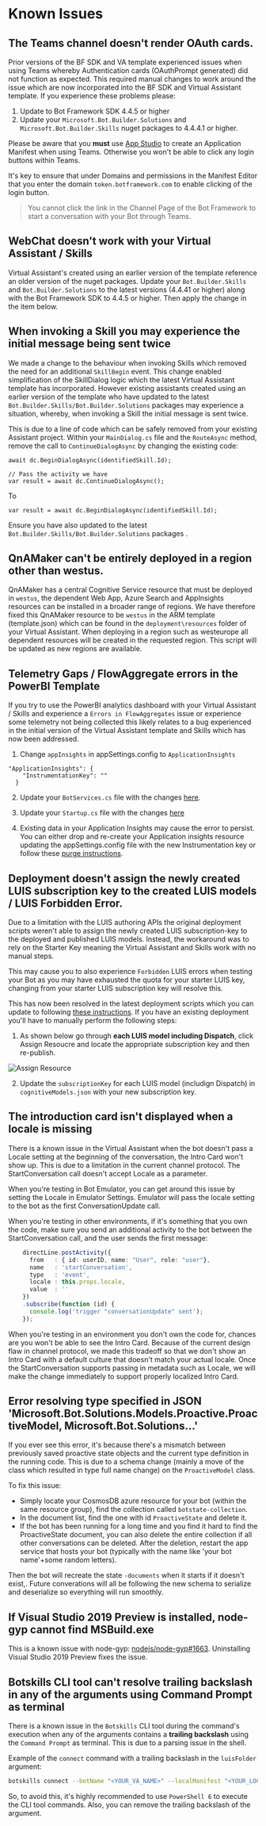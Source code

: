 # Known Issues

## The Teams channel doesn't render OAuth cards.

Prior versions of the BF SDK and VA template experienced issues when using Teams whereby Authentication cards (OAuthPrompt generated) did not function as expected. This required manual changes to work around the issue which are now incorporated into the BF SDK and Virtual Assistant template. If you experience these problems please:

1. Update to Bot Framework SDK 4.4.5 or higher
2. Update your `Microsoft.Bot.Builder.Solutions` and `Microsoft.Bot.Builder.Skills` nuget packages to 4.4.4.1 or higher.

Please be aware that you **must** use [App Studio](https://docs.microsoft.com/en-us/microsoftteams/platform/get-started/get-started-app-studio) to create an Application Manifest when using Teams. Otherwise you won't be able to click any login buttons within Teams. 

It's key to ensure that under Domains and permissions in the Manifest Editor that you enter the domain `token.botframework.com` to enable clicking of the login button. 

>You cannot click the link in the Channel Page of the Bot Framework to start a conversation with your Bot through Teams.

## WebChat doesn't work with your Virtual Assistant / Skills

Virtual Assistant's created using an earlier version of the template reference an older version of the nuget packages. Update your `Bot.Builder.Skills` and `Bot.Builder.Solutions` to the latest versions (4.4.41 or higher) along with the Bot Framework SDK to 4.4.5 or higher. Then apply the change in the item below.

## When invoking a Skill you may experience the initial message being sent twice

We made a change to the behaviour when invoking Skills which removed the need for an additional `SkillBegin` event. This change enabled simplification of the SkillDialog logic which the latest Virtual Assistant template has incorporated. However existing assistants created using an earlier version of the template who have updated to the latest `Bot.Builder.Skills/Bot.Builder.Solutions` packages may experience a situation, whereby, when invoking a Skill the initial message is sent twice. 

This is due to a line of code which can be safely removed from your existing Assistant project. Within your `MainDialog.cs` file and the `RouteAsync` method, remove the call to `ContinueDialogAsync` by changing the existing code:

```
await dc.BeginDialogAsync(identifiedSkill.Id);

// Pass the activity we have
var result = await dc.ContinueDialogAsync();
```
To
```
var result = await dc.BeginDialogAsync(identifiedSkill.Id);
```
Ensure you have also updated to the latest `Bot.Builder.Skills/Bot.Builder.Solutions` packages .

## QnAMaker can't be entirely deployed in a region other than westus.

QnAMaker has a central Cognitive Service resource that must be deployed in `westus`, the dependent Web App, Azure Search and AppInsights resources can be installed in a broader range of regions. We have therefore fixed this QnAMaker resource to be `westus` in the ARM template (template.json) which can be found in the `deployment\resources` folder of your Virtual Assistant. When deploying in a region such as westeurope all dependent resources will be created in the requested region. This script will be updated as new regions are available.

## Telemetry Gaps / FlowAggregate errors in the PowerBI Template

If you try to use the PowerBI analytics dashboard with your Virtual Assistant / Skills and experience a `Errors in FlowAggregates` issue or experience some telemetry not being collected this likely relates to a bug experienced in the initial version of the Virtual Assistant template and Skills which has now been addressed.

1. Change `appInsights` in appSettings.config to `ApplicationInsights`

```
"ApplicationInsights": {
    "InstrumentationKey": ""
  }
```

2. Update your `BotServices.cs` file with the changes [here](https://github.com/microsoft/botframework-solutions/blob/master/templates/Virtual-Assistant-Template/csharp/Sample/VirtualAssistantSample/Services/BotServices.cs).

3. Update your `Startup.cs` file with the changes [here](https://github.com/microsoft/botframework-solutions/blob/master/templates/Virtual-Assistant-Template/csharp/Sample/VirtualAssistantSample/Startup.cs)

4. Existing data in your Application Insights may cause the error to persist. You can either drop and re-create your Application insights resource updating the appSettings.config file with the new Instrumentation key or follow these [purge instructions](https://docs.microsoft.com/en-us/rest/api/application-insights/components/purge).


## Deployment doesn't assign the newly created LUIS subscription key to the created LUIS models / LUIS Forbidden Error.

Due to a limitation with the LUIS authoring APIs the original deployment scripts weren't able to assign the newly created LUIS subscription-key to the deployed and published LUIS models. Instead, the workaround was to rely on the Starter Key meaning the Virtual Assistant and Skills work with no manual steps. 

This may cause you to also experience `Forbidden` LUIS errors when testing your Bot as you may have exhausted the quota for your starter LUIS key, changing from your starter LUIS subscription key will resolve this.

This has now been resolved in the latest deployment scripts which you can update to following [these instructions](https://github.com/microsoft/botframework-solutions/blob/master/docs/howto/assistant/updatedeploymentscripts.md). If you have an existing deployment you'll have to manually perform the following steps:

1. As shown below go through **each LUIS model including Dispatch**, click Assign Resoucre and locate the appropriate subscription key and then re-publish. 

![Assign Resource](/docs/media/luis-assignresource.png)

2. Update the `subscriptionKey` for each LUIS model (includign Dispatch) in `cognitiveModels.json` with your new subscription key. 


## The introduction card isn't displayed when a locale is missing

There is a known issue in the Virtual Assistant when the bot doesn't pass a Locale setting at the beginning of the conversation, the Intro Card won't show up. This is due to a limitation in the current channel protocol. The StartConversation call doesn't accept Locale as a parameter.

When you're testing in Bot Emulator, you can get around this issue by setting the Locale in Emulator Settings. Emulator will pass the locale setting to the bot as the first ConversationUpdate call.

When you're testing in other environments, if it's something that you own the code, make sure you send an additional activity to the bot between the StartConversation call, and the user sends the first message:

```typescript
    directLine.postActivity({
      from   : { id: userID, name: "User", role: "user"},
      name   : 'startConversation',
      type   : 'event',
      locale : this.props.locale,
      value  : ''
    })
    .subscribe(function (id) {
      console.log('trigger "conversationUpdate" sent');
    });
```

When you're testing in an environment you don't own the code for, chances are you won't be able to see the Intro Card. Because of the current design flaw in channel protocol, we made this tradeoff so that we don't show an Intro Card with a default culture that doesn't match your actual locale. Once the StartConversation supports passing in metadata such as Locale, we will make the change immediately to support properly localized Intro Card.

## Error resolving type specified in JSON 'Microsoft.Bot.Solutions.Models.Proactive.ProactiveModel, Microsoft.Bot.Solutions...'

If you ever see this error, it's because there's a mismatch between previously saved proactive state objects and the current type definition in the running code. This is due to a schema change (mainly a move of the class which resulted in type full name change) on the `ProactiveModel` class.

To fix this issue:
- Simply locate your CosmosDB azure resource for your bot (within the same resource group), find the collection called `botstate-collection`.
- In the document list, find the one with id `ProactiveState` and delete it.
- If the bot has been running for a long time and you find it hard to find the ProactiveState document, you can also delete the entire collection if all other conversations can be deleted. After the deletion, restart the app service that hosts your bot (typically with the name like 'your bot name'+some random letters). 

Then the bot will recreate the state `-documents` when it starts if it doesn't exist,. Future converations will all be following the new schema to serialize and deserialize so everything will run smoothly.

## If Visual Studio 2019 Preview is installed, node-gyp cannot find MSBuild.exe

This is a known issue with node-gyp: [nodejs/node-gyp#1663](https://github.com/nodejs/node-gyp/issues/1663). Uninstalling Visual Studio 2019 Preview fixes the issue.

## Botskills CLI tool can't resolve trailing backslash in any of the arguments using Command Prompt as terminal

There is a known issue in the `Botskills` CLI tool during the command's execution when any of the arguments contains a **trailing backslash** using the `Command Prompt` as terminal. This is due to a parsing issue in the shell.

Example of the `connect` command with a trailing backslash in the `luisFolder` argument:
``` bash
botskills connect --botName "<YOUR_VA_NAME>" --localManifest "<YOUR_LOCAL_MANIFEST_FILE>" --luisFolder "<YOUR_LUIS_FOLDER_PATH>\" --ts
```

So, to avoid this, it's highly recommended to use `PowerShell 6` to execute the CLI tool commands. Also, you can remove the trailing backslash of the argument.
